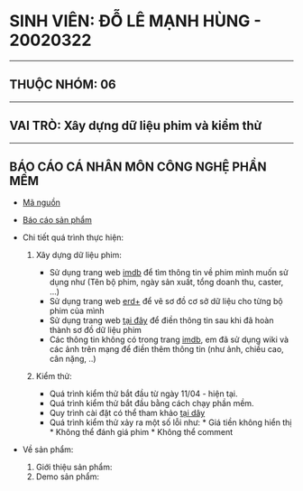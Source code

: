 # SINH VIÊN: ĐỖ LÊ MẠNH HÙNG - 20020322
---------------------------------------------------------------------------------------------------------------------------------------------------------------------------
## THUỘC NHÓM: 06
--------------------------------------------------------------------------------------------------------------------------------------------------------------------------
## VAI TRÒ: Xây dựng dữ liệu phim và kiểm thử
--------------------------------------------------------------------------------------------------------------------------------------------------------------------------
## BÁO CÁO CÁ NHÂN MÔN CÔNG NGHỆ PHẦN MỀM
- [Mã nguồn](https://github.com/hiepuet1205/btl_cnpm) 
- [Báo cáo sản phẩm](https://docs.google.com/document/d/1DRPeFX_h7-ul2MFgwT-dNL6u4Mp4Hdm8NatMjZZ2mQg/edit?usp=sharing)
- Chi tiết quá trình thực hiện:

   1. Xây dựng dữ liệu phim:
        
        * Sử dụng trang web [imdb](https://www.imdb.com/?ref_=nv_home) để tìm thông tin về phim mình muốn sử dụng như (Tên bộ phim, ngày sản xuất, tổng doanh thu, caster, ...)
        * Sử dụng trang web [erd+](https://erdplus.com/) để vẽ sơ đồ cơ sở dữ liệu cho từng bộ phim của mình
        * Sử dụng trang web [tại đây](https://btl-cnpm-7deb1.web.app/?fbclid=IwAR3MYNnML2vlszs0Q4U9I9Wm3S3PnHYPBnZ64DEqrza04oz1B3N023HfA00) để điền thông tin sau khi đã hoàn thành sơ đồ dữ liệu phim
        * Các thông tin không có trong trang [imdb](https://www.imdb.com/?ref_=nv_home), em đã sử dụng wiki và các ảnh trên mạng để điền thêm thông tin (như ảnh, chiều cao, cân nặng, ..)
   2. Kiểm thử:
        * Quá trình kiểm thử bắt đầu từ ngày 11/04 - hiện tại.
        * Quá trình kiểm thử bắt đầu bằng cách chạy phần mềm.
        * Quy trình cài đặt có thể tham khảo [tại dây](https://github.com/hiepuet1205/btl_cnpm/blob/216d46cab7c60234f1f6092c88f4e9c78ad0dc6b/frontend/README.md)
        * Quá trình kiểm thử xảy ra một số lỗi như:
                * Giá tiền không hiển thị
                * Không thể đánh giá phim
                * Không thể comment 

- Về sản phẩm:
   1. Giới thiệu sản phẩm:
   2. Demo sản phẩm: 
